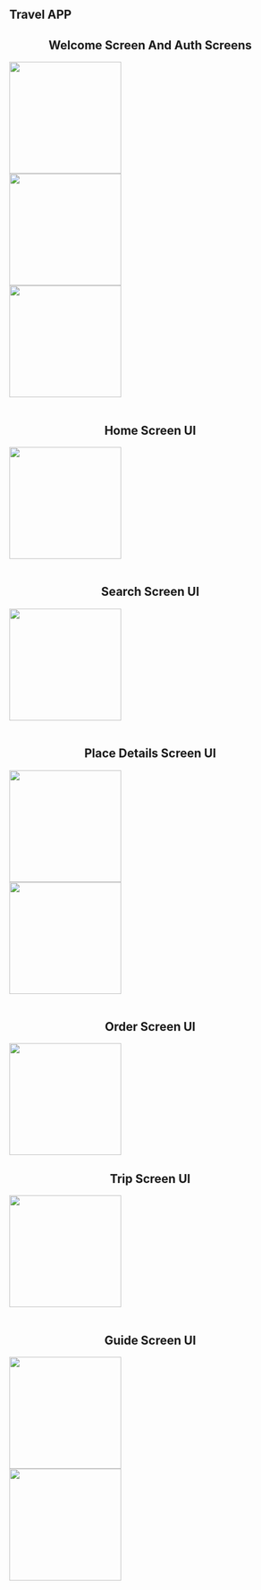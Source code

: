 ## Travel APP

<h2 align="center" >Welcome Screen And Auth Screens</h2>
<img src="AppScreenShot\app1.png" width="200" >   
<br>
<img src="AppScreenShot\app2.png" width="200" >  
<br>
<img src="AppScreenShot\app3.png" width="200" > 
<br>
<br>

<h2 align="center" >Home Screen UI </h2>
<img src="AppScreenShot\app4.png" width="200" align="center"  >
<br>
<br>

<h2 align="center" >Search Screen UI </h2>
<img src="AppScreenShot\app5.png" width="200" align="center"  >
<br>
<br>

<h2 align="center" >Place Details Screen UI </h2>
<img src="AppScreenShot\app6.png" width="200" align="center"  >
<br>
<img src="AppScreenShot\app7.png" width="200" align="center"  >
<br>
<br>

<h2 align="center" >Order Screen UI </h2>
<img src="AppScreenShot\app8.png" width="200" align="center"  >
<br>

<h2 align="center" >Trip Screen UI </h2>
<img src="AppScreenShot\app9.png" width="200" align="center"  >
<br>
<br>
<h2 align="center">Guide Screen UI</h2>
<img src="AppScreenShot\app10.png" width="200" align="center" >
<br>
<img src="AppScreenShot\app11.png" width="200" align="center" >